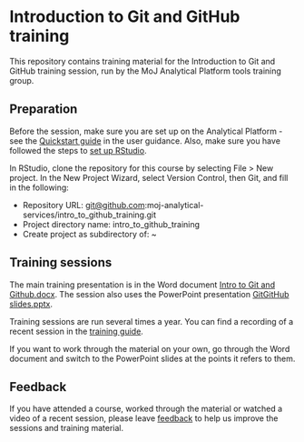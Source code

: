 # Introduction to Git and GitHub training

This repository contains training material for the Introduction to Git and GitHub training session, run by the MoJ Analytical Platform tools training group.

## Preparation

Before the session, make sure you are set up on the Analytical Platform - see the [Quickstart guide](https://user-guidance.services.alpha.mojanalytics.xyz/get-started.html) in the user guidance. Also, make sure you have followed the steps to [set up RStudio](https://user-guidance.analytical-platform.service.justice.gov.uk/get-started.html#6-set-up-rstudio).

In RStudio, clone the repository for this course by selecting File > New project. In the New Project Wizard, select Version Control, then Git, and fill in the following:

- Repository URL: git@github.com:moj-analytical-services/intro_to_github_training.git
- Project directory name: intro_to_github_training
- Create project as subdirectory of: ~

## Training sessions

The main training presentation is in the Word document [Intro to Git and Github.docx](https://github.com/moj-analytical-services/intro_to_github_training/blob/main/Intro%20to%20Git%20and%20Github.docx). The session also uses the PowerPoint presentation [GitGitHub slides.pptx](https://github.com/moj-analytical-services/intro_to_github_training/blob/main/GitGitHub%20slides.pptx).

Training sessions are run several times a year. You can find a recording of a recent session in the [training guide](https://moj-analytical-services.github.io/ap-tools-training/ITG.html#gitgithub-training).

If you want to work through the material on your own, go through the Word document and switch to the PowerPoint slides at the points it refers to them.

## Feedback

If you have attended a course, worked through the material or watched a video of a recent session, please leave [feedback](https://airtable.com/app54DtfpHprLGpKu/shr9u2OJB2pW8Y0Af) to help us improve the sessions and training material.
